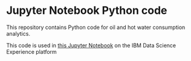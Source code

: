 # Jupyter Notebook Python code

This repository contains Python code for oil and hot water consumption analytics.

This code is used in [this Jupyter Notebook](https://apsportal.ibm.com/analytics/notebooks/9a7fd194-a656-461d-9897-9ad89b6d71a5/view?access_token=2c81e82ad37eeaac748e2edf5fae44ac13ad7920adb1a78a1a90002c85a8af61) on the IBM Data Science Experience platform
